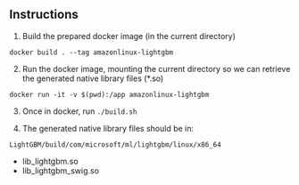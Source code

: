 ## Instructions

1. Build the prepared docker image (in the current directory)

```
docker build . --tag amazonlinux-lightgbm
```

2. Run the docker image, mounting the current directory so we can retrieve the generated native library files (*.so)

```
docker run -it -v $(pwd):/app amazonlinux-lightgbm
```

3. Once in docker, run `./build.sh`

4. The generated native library files should be in:

```
LightGBM/build/com/microsoft/ml/lightgbm/linux/x86_64
```

- lib_lightgbm.so
- lib_lightgbm_swig.so